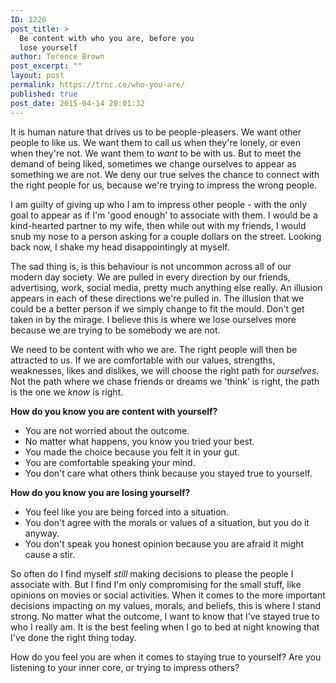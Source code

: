 ```yaml
---
ID: 1220
post_title: >
  Be content with who you are, before you
  lose yourself
author: Terence Brown
post_excerpt: ""
layout: post
permalink: https://trnc.co/who-you-are/
published: true
post_date: 2015-04-14 20:01:32
---
```

It is human nature that drives us to be people-pleasers. We want other people to like us. We want them to call us when they're lonely, or even when they're not. We want them to <em>want</em> to be with us. But to meet the demand of being liked, sometimes we change ourselves to appear as something we are not. We deny our true selves the chance to connect with the right people for us, because we're trying to impress the wrong people.

I am guilty of giving up who I am to impress other people - with the only goal to appear as if I'm 'good enough' to associate with them. I would be a kind-hearted partner to my wife, then while out with my friends, I would snub my nose to a person asking for a couple dollars on the street. Looking back now, I shake my head disappointingly at myself.

The sad thing is, is this behaviour is not uncommon across all of our modern day society. We are pulled in every direction by our friends, advertising, work, social media, pretty much anything else really. An illusion appears in each of these directions we're pulled in. The illusion that we could be a better person if we simply change to fit the mould. Don't get taken in by the mirage. I believe this is where we lose ourselves more because we are trying to be somebody we are not.

We need to be content with who we are. The right people will then be attracted to us. If we are comfortable with our values, strengths, weaknesses, likes and dislikes, we will choose the right path for <em>ourselves</em>. Not the path where we chase friends or dreams we 'think' is right, the path is the one we <em>know</em> is right.

<strong>How do you know you are content with yourself?</strong>

<ul>
<li>You are not worried about the outcome. </li>
<li>No matter what happens, you know you tried your best. </li>
<li>You made the choice because you felt it in your gut. </li>
<li>You are comfortable speaking your mind. </li>
<li>You don't care what others think because you stayed true to yourself.</li>
</ul>

<strong>How do you know you are losing yourself?</strong>

<ul>
<li>You feel like you are being forced into a situation. </li>
<li>You don't agree with the morals or values of a situation, but you do it anyway. </li>
<li>You don't speak you honest opinion because you are afraid it might cause a stir.</li>
</ul>

So often do I find myself <em>still</em> making decisions to please the people I associate with. But I find I'm only compromising for the small stuff, like opinions on movies or social activities. When it comes to the more important decisions impacting on my values, morals, and beliefs, this is where I stand strong. No matter what the outcome, I want to know that I've stayed true to who I really am. It is the best feeling when I go to bed at night knowing that I've done the right thing today.

How do you feel you are when it comes to staying true to yourself? Are you listening to your inner core, or trying to impress others?
